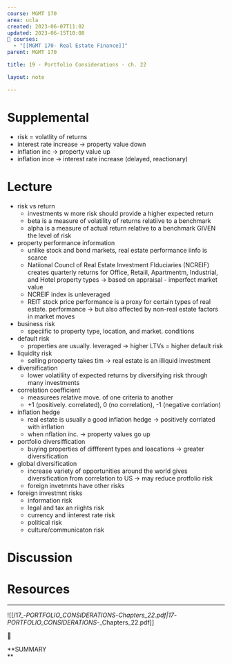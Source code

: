 ```yaml
---
course: MGMT 170
area: ucla
created: 2023-06-07T11:02
updated: 2023-06-15T10:08
📕 courses:
  - "[[MGMT 170- Real Estate Finance]]"
parent: MGMT 170

title: 19 - Portfolio Considerations - ch. 22

layout: note

---
```

# Supplemental

- risk = volatlity of returns
- interest rate increase → property value down
- inflation inc → property value up
- inflation ince → interest rate increase (delayed, reactionary)

# Lecture

- risk vs return
    - investments w more risk should provide a higher expected return
    - beta is a measure of volatility of returns relatiive to a benchmark
    - alpha is a measure of actual return relative to a benchmark GIVEN the level of risk
- property performance information
    - unlike stock and bond markets, real estate performance iinfo is scarce
    - Natiional Councl of Real Estate Investment FIduciaries (NCREIF) creates quarterly returns for Office, Retaiil, Apartmentm, Industrial, and Hotel property types → based on appraisal - imperfect market value
    - NCREIF index is unleveraged
    - REIT stock price performance is a proxy for certain types of real estate. performance → but also affected by non-real estate factors in market moves
- business risk
    - speciific to property type, location, and market. conditions
- default risk
    - properties are usually. leveraged → higher LTVs = higher default risk
- liquidity risk
    - selling prooperty takes tim → real estate is an illiquid investment
- diversification
    - lower volatiliity of expected returns by diversifying risk through many investments
- correlation coefficient
    - measurees relative move. of one criteria to another
    - +1 (positively. correlated), 0 (no correlation), -1 (negative corrlation)
- inflation hedge
    - real estate is usually a good inflation hedge → positively corrlated with inflation
    - when nflation inc. → property values go up
- portfolio diversiffication
    - buying properties of diffferent types and loacations → greater diversification
- global diversification
    - increase variety of opportunities around the world gives diversification from correlation to US → may reduce protfolio risk
    - foreign invetmnts have other risks
- foreign investmnt risks
    - information risk
    - legal and tax an riights risk
    - currency and iinterest rate risk
    - political risk
    - culture/communicaton risk

# Discussion

# Resources

---

![[/17_-_PORTFOLIO_CONSIDERATIONS_-_Chapters_22.pdf|17_-_PORTFOLIO_CONSIDERATIONS_-_Chapters_22.pdf]]

📌

**SUMMARY  
**